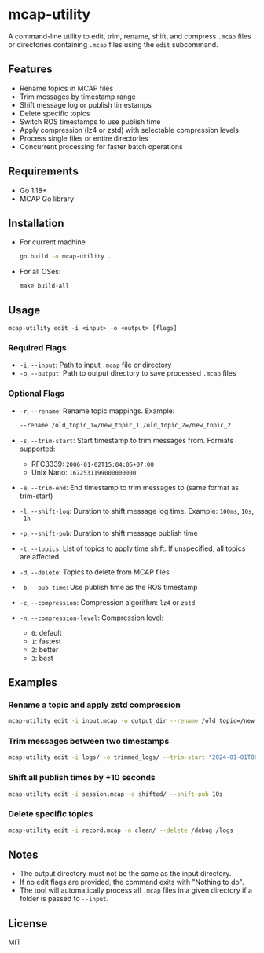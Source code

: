 # mcap-utility

A command-line utility to edit, trim, rename, shift, and compress `.mcap` files or directories containing `.mcap` files using the `edit` subcommand.

## Features
- Rename topics in MCAP files
- Trim messages by timestamp range
- Shift message log or publish timestamps
- Delete specific topics
- Switch ROS timestamps to use publish time
- Apply compression (lz4 or zstd) with selectable compression levels
- Process single files or entire directories
- Concurrent processing for faster batch operations

## Requirements
- Go 1.18+
- MCAP Go library

## Installation
- For current machine
    ```bash
    go build -o mcap-utility .
    ```
- For all OSes:
    ```shell
    make build-all
    ```

## Usage

```shell
mcap-utility edit -i <input> -o <output> [flags]
```

### Required Flags

- `-i`, `--input`: Path to input `.mcap` file or directory
- `-o`, `--output`: Path to output directory to save processed `.mcap` files

### Optional Flags

- `-r`, `--rename`: Rename topic mappings. Example:
  ```bash
  --rename /old_topic_1=/new_topic_1,/old_topic_2=/new_topic_2
  ```

- `-s`, `--trim-start`: Start timestamp to trim messages from. Formats supported:
    - RFC3339: `2006-01-02T15:04:05+07:00`
    - Unix Nano: `1672531199000000000`

- `-e`, `--trim-end`: End timestamp to trim messages to (same format as trim-start)

- `-l`, `--shift-log`: Duration to shift message log time. Example: `100ms`, `10s`, `-1h`

- `-p`, `--shift-pub`: Duration to shift message publish time

- `-t`, `--topics`: List of topics to apply time shift. If unspecified, all topics are affected

- `-d`, `--delete`: Topics to delete from MCAP files

- `-b`, `--pub-time`: Use publish time as the ROS timestamp

- `-c`, `--compression`: Compression algorithm: `lz4` or `zstd`

- `-n`, `--compression-level`: Compression level:
    - `0`: default
    - `1`: fastest
    - `2`: better
    - `3`: best

## Examples

### Rename a topic and apply zstd compression

```bash
mcap-utility edit -i input.mcap -o output_dir --rename /old_topic=/new_topic --compression zstd
```

### Trim messages between two timestamps

```bash
mcap-utility edit -i logs/ -o trimmed_logs/ --trim-start "2024-01-01T00:00:00Z" --trim-end "2024-01-01T01:00:00Z"
```

### Shift all publish times by +10 seconds

```bash
mcap-utility edit -i session.mcap -o shifted/ --shift-pub 10s
```

### Delete specific topics

```bash
mcap-utility edit -i record.mcap -o clean/ --delete /debug /logs
```

## Notes

- The output directory must not be the same as the input directory.
- If no edit flags are provided, the command exits with "Nothing to do".
- The tool will automatically process all `.mcap` files in a given directory if a folder is passed to `--input`.

## License

MIT
